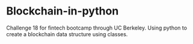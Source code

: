 # Blockchain-in-python
Challenge 18 for fintech bootcamp through UC Berkeley. Using python to create a blockchain data structure using classes.
